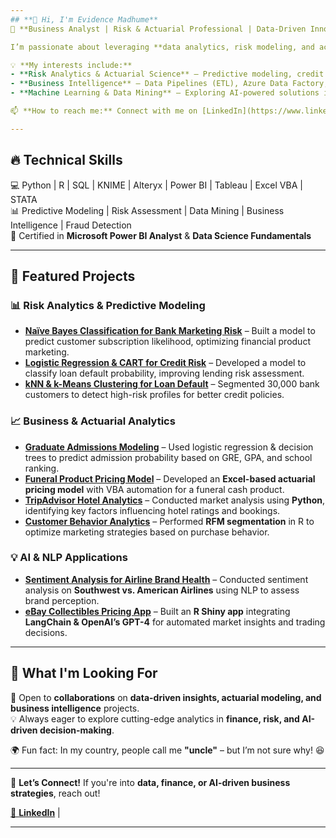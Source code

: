 ```yaml
---
## **👋 Hi, I'm Evidence Madhume**  
🚀 **Business Analyst | Risk & Actuarial Professional | Data-Driven Innovator**  

I’m passionate about leveraging **data analytics, risk modeling, and actuarial insights** to drive innovation in financial services, insurance, and business strategy. Currently, I'm pursuing my **Master's in Business Analytics at SMU**, where I apply advanced analytics techniques to solve real-world problems.  

💡 **My interests include:**  
- **Risk Analytics & Actuarial Science** – Predictive modeling, credit risk assessment, and financial forecasting.  
- **Business Intelligence** – Data Pipelines (ETL), Azure Data Factory, Microsoft Fibric, Data visualization, storytelling, and strategic decision-making.  
- **Machine Learning & Data Mining** – Exploring AI-powered solutions in financial modeling and risk management.  

📫 **How to reach me:** Connect with me on [LinkedIn](https://www.linkedin.com/in/evidence-madhume-874540204/)  

---  
```

## 🔥 **Technical Skills**  
💻 Python | R | SQL | KNIME | Alteryx | Power BI | Tableau | Excel VBA | STATA  
📊 Predictive Modeling | Risk Assessment | Data Mining | Business Intelligence | Fraud Detection  
📜 Certified in **Microsoft Power BI Analyst** & **Data Science Fundamentals**  

---

## 📂 **Featured Projects**  

### 📊 **Risk Analytics & Predictive Modeling**  
- **[Naïve Bayes Classification for Bank Marketing Risk](https://github.com/EvidenceM290/-Bank-Marketing-Risk-Analysis)** – Built a model to predict customer subscription likelihood, optimizing financial product marketing.  
- **[Logistic Regression & CART for Credit Risk](your-github-link)** – Developed a model to classify loan default probability, improving lending risk assessment.  
- **[kNN & k-Means Clustering for Loan Default](https://github.com/EvidenceM290/Credit-Default-Prediction-Customer-Segmentation)** – Segmented 30,000 bank customers to detect high-risk profiles for better credit policies.  

### 📈 **Business & Actuarial Analytics**  
- **[Graduate Admissions Modeling](https://github.com/EvidenceM290/Graduate-Admissions-Prediction-Model)** – Used logistic regression & decision trees to predict admission probability based on GRE, GPA, and school ranking.  
- **[Funeral Product Pricing Model](https://github.com/EvidenceM290/Funeral-Product-Development-and-Pricing)** – Developed an **Excel-based actuarial pricing model** with VBA automation for a funeral cash product.  
- **[TripAdvisor Hotel Analytics](https://github.com/EvidenceM290/TripAdvisor-Hotel-Analytics-Using-Python)** – Conducted market analysis using **Python**, identifying key factors influencing hotel ratings and bookings.  
- **[Customer Behavior Analytics](https://github.com/EvidenceM290/Customer-Behavior-Analytics-Using-R)** – Performed **RFM segmentation** in R to optimize marketing strategies based on purchase behavior.  

### 💡 **AI & NLP Applications**  
- **[Sentiment Analysis for Airline Brand Health](your-github-link)** – Conducted sentiment analysis on **Southwest vs. American Airlines** using NLP to assess brand perception.  
- **[eBay Collectibles Pricing App](https://github.com/EvidenceM290/eBAY-Collectibles-R-Shiny-App)** – Built an **R Shiny app** integrating **LangChain & OpenAI’s GPT-4** for automated market insights and trading decisions.  

---

## 🚀 **What I'm Looking For**  
🔎 Open to **collaborations** on **data-driven insights, actuarial modeling, and business intelligence** projects.  
💡 Always eager to explore cutting-edge analytics in **finance, risk, and AI-driven decision-making**.  

🌍 Fun fact: In my country, people call me **"uncle"** – but I’m not sure why! 😆  

---

📌 **Let’s Connect!** If you're into **data, finance, or AI-driven business strategies**, reach out!  

[🔗 **LinkedIn**](https://www.linkedin.com/in/evidence-madhume-874540204/) | 

---


